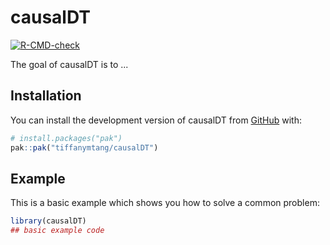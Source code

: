 
# causalDT

<!-- badges: start -->
[![R-CMD-check](https://github.com/tiffanymtang/causalDT/actions/workflows/R-CMD-check.yaml/badge.svg)](https://github.com/tiffanymtang/causalDT/actions/workflows/R-CMD-check.yaml)
<!-- badges: end -->

The goal of causalDT is to ...

## Installation

You can install the development version of causalDT from [GitHub](https://github.com/) with:

``` r
# install.packages("pak")
pak::pak("tiffanymtang/causalDT")
```

## Example

This is a basic example which shows you how to solve a common problem:

``` r
library(causalDT)
## basic example code
```

